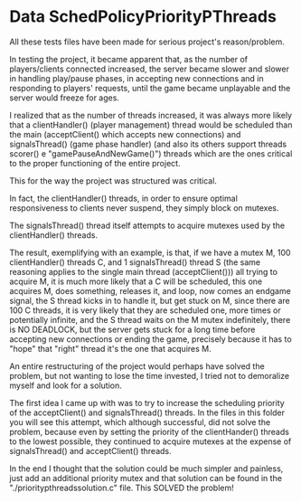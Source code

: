 # Data SchedPolicyPriorityPThreads
All these tests files have been made for serious project's reason/problem.

In testing the project, it became apparent that, as the number of players/clients connected increased, the server became slower and slower in handling play/pause phases, in accepting new connections and in responding to players' requests, until the game became unplayable and the server would freeze for ages.

I realized that as the number of threads increased, it was always more likely that a clientHandler() (player management) thread would be scheduled than the main (acceptClient() which accepts new connections) and signalsThread() (game phase handler) (and also its others support threads scorer() e "gamePauseAndNewGame()") threads which are the ones critical to the proper functioning of the entire project. 

This for the way the project was structured was critical.

In fact, the clientHandler() threads, in order to ensure optimal responsiveness to clients never suspend, they simply block on mutexes.

The signalsThread() thread itself attempts to acquire mutexes used by the clientHandler() threads.

The result, exemplifying with an example, is that, if we have a mutex M, 100 clientHandler() threads C, and 1 signalsThread() thread S (the same reasoning applies to the single main thread (acceptClient())) all trying to acquire M, it is much more likely that a C will be scheduled, this one acquires M, does something, releases it, and loop, now comes an endgame signal, the S thread kicks in to handle it, but get stuck on M, since there are 100 C threads, it is very likely that they are scheduled one, more times or potentially infinite, and the S thread waits on the M mutex indefinitely, there is NO DEADLOCK, but the server gets stuck for a long time before accepting new connections or ending the game, precisely because it has to "hope" that "right" thread it's the one that acquires M.

An entire restructuring of the project would perhaps have solved the problem, but not wanting to lose the time invested, I tried not to demoralize myself and look for a solution.

The first idea I came up with was to try to increase the scheduling priority of the acceptClient() and signalsThread() threads. In the files in this folder you will see this attempt, which although successful, did not solve the problem, because even by setting the priority of the clientHander() threads to the lowest possible, they continued to acquire mutexes at the expense of signalsThread() and acceptClient() threads. 

In the end I thought that the solution could be much simpler and painless, just add an additional priority mutex and that solution can be found in the "./prioritypthreadssolution.c" file. This SOLVED the problem!



